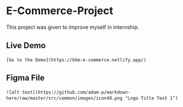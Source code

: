 # E-Commerce-Project
This project was given to improve myself in internship.

## Live Demo
    [Go to the Demo](https://bkm-e-commerce.netlify.app/)
## Figma File
    ![alt text](https://github.com/adam-p/markdown-here/raw/master/src/common/images/icon48.png "Logo Title Text 1")
